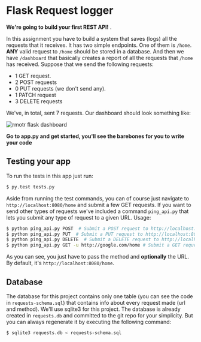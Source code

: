 # Flask Request logger

**We're going to build your first REST API!** .

In this assignment you have to build a system that saves (logs) all the requests that it receives. It has two simple endpoints. One of them is `/home`. **ANY** valid request to `/home` should be stored in a database. And then we have `/dashboard` that basically creates a report of all the requests that `/home` has received. Suppose that we send the following requests:

* 1 GET request.
* 2 POST requests
* 0 PUT requests (we don't send any).
* 1 PATCH request
* 3 DELETE requests

We've, in total, sent 7 requests. Our dashboard should look something like:

![rmotr flask dashboard](https://cloud.githubusercontent.com/assets/872296/24013959/e0332298-0a61-11e7-8aff-648b77a6da0a.png)

**Go to app.py and get started, you'll see the barebones for you to write your code**

## Testing your app

To run the tests in this app just run:

```bash
$ py.test tests.py
```

Aside from running the test commands, you can of course just navigate to `http://localhost:8080/home` and submit a few GET requests. If you want to send other types of requests we've included a command `ping_api.py` that lets you submit any type of request to a given URL. Usage:

```bash
$ python ping_api.py POST  # Submit a POST request to http://localhost:8080/home
$ python ping_api.py PUT  # Submit a PUT request to http://localhost:8080/home
$ python ping_api.py DELETE  # Submit a DELETE request to http://localhost:8080/home
$ python ping_api.py GET -u http://google.com/home # Submit a GET request to http://google.com/home
```

As you can see, you just have to pass the method and **optionally** the URL. By default, it's `http://localhost:8080/home`.

## Database

The database for this project contains only one table (you can see the code in `requests-schema.sql`) that contains info about every request made (url and method). We'll use sqlite3 for this project. The database is already created in `requests.db` and committed to the git repo for your simplicity. But you can always regenerate it by executing the following command:

```bash
$ sqlite3 requests.db < requests-schema.sql
```

